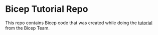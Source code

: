 # Bicep Tutorial Repo

This repo contains Bicep code that was created while doing the [tutorial](https://github.com/Azure/bicep/blob/main/docs/tutorial/01-simple-template.md) from the Bicep Team.
